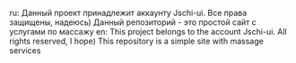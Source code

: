 ru: Данный проект принадлежит аккаунту Jschi-ui. Все права защищены, надеюсь)
Данный репозиторий - это простой сайт с услугами по массажу
en: This project belongs to the account Jschi-ui. All rights reserved, I hope)
This repository is a simple site with massage services
